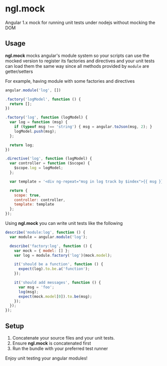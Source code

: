 ngl.mock
========

Angular 1.x mock for running unit tests under nodejs without mocking the DOM

Usage
-----

**ngl.mock** mocks angular's module system so your scripts can use the mocked
version to register its factories and directives and your unit tests can load
them the same way since all methods provided by `module` are getter/setters

For example, having module with some factories and directives

```js
angular.module('log', [])

.factory('logModel', function () {
  return [];
})

.factory('log', function (logModel) {
  var log = function (msg) {
    if (typeof msg !== 'string') { msg = angular.toJson(msg, 2); }
    logModel.push(msg);
  };

  return log;
})

.directive('log', function (logModel) {
  var controller = function ($scope) {
    $scope.log = logModel;
  };

  var template = '<div ng-repeat="msg in log track by $index">{{ msg }}</div>';

  return {
    scope: true,
    controller: controller,
    template: template
  };
});
```

Using **ngl.mock** you can write unit tests like the following

```js
describe('module:log', function () {
  var module = angular.module('log');

  describe('factory:log', function () {
    var mock = { model: [] };
    var log = module.factory('log')(mock.model);

    it('should be a function', function () {
      expect(log).to.be.a('function');
    });

    it('should add messages', function () {
      var msg = 'foo';
      log(msg);
      expect(mock.model[0]).to.be(msg);
    });
  });
});
```

Setup
-----

 1. Concatenate your source files and your unit tests.
 2. Ensure **ngl.mock** is concatenated first
 3. Run the bundle with your preferred test runner

Enjoy unit testing your angular modules!
